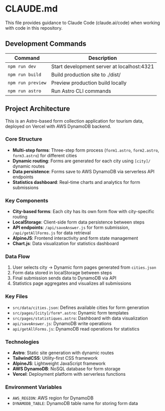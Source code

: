 # CLAUDE.md

This file provides guidance to Claude Code (claude.ai/code) when working with code in this repository.

## Development Commands

| Command | Description |
|---------|-------------|
| `npm run dev` | Start development server at localhost:4321 |
| `npm run build` | Build production site to ./dist/ |
| `npm run preview` | Preview production build locally |
| `npm run astro` | Run Astro CLI commands |

## Project Architecture

This is an Astro-based form collection application for tourism data, deployed on Vercel with AWS DynamoDB backend.

### Core Structure
- **Multi-step forms**: Three-step form process (`form1.astro`, `form2.astro`, `form3.astro`) for different cities
- **Dynamic routing**: Forms are generated for each city using `[city]/` dynamic routes
- **Data persistence**: Forms save to AWS DynamoDB via serverless API endpoints
- **Statistics dashboard**: Real-time charts and analytics for form submissions

### Key Components
- **City-based forms**: Each city has its own form flow with city-specific routing
- **LocalStorage**: Client-side form data persistence between steps
- **API endpoints**: `/api/saveAnswer.js` for form submission, `/api/getAllForms.js` for data retrieval
- **AlpineJS**: Frontend interactivity and form state management
- **Chart.js**: Data visualization for statistics dashboard

### Data Flow
1. User selects city → Dynamic form pages generated from `cities.json`
2. Form data stored in localStorage between steps
3. Final submission sends data to DynamoDB via API
4. Statistics page aggregates and visualizes all submissions

### Key Files
- `src/data/cities.json`: Defines available cities for form generation
- `src/pages/[city]/form*.astro`: Dynamic form templates
- `src/pages/statistiques.astro`: Dashboard with data visualization
- `api/saveAnswer.js`: DynamoDB write operations
- `api/getAllForms.js`: DynamoDB read operations for statistics

### Technologies
- **Astro**: Static site generation with dynamic routes
- **TailwindCSS**: Utility-first CSS framework
- **AlpineJS**: Lightweight JavaScript framework
- **AWS DynamoDB**: NoSQL database for form storage
- **Vercel**: Deployment platform with serverless functions

### Environment Variables
- `AWS_REGION`: AWS region for DynamoDB
- `DYNAMODB_TABLE`: DynamoDB table name for storing form data